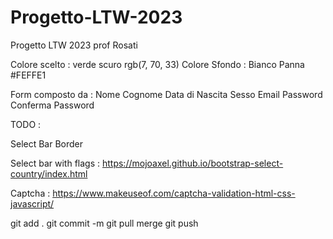 # Progetto-LTW-2023
Progetto LTW 2023 prof Rosati

Colore scelto : verde scuro rgb(7, 70, 33)
Colore Sfondo : Bianco Panna #FEFFE1 


Form composto da :
Nome
Cognome
Data di Nascita
Sesso
Email
Password 
Conferma Password

TODO :

Select Bar Border

Select bar with flags :
https://mojoaxel.github.io/bootstrap-select-country/index.html

Captcha :
https://www.makeuseof.com/captcha-validation-html-css-javascript/


git add .
git commit -m
git pull
merge 
git push